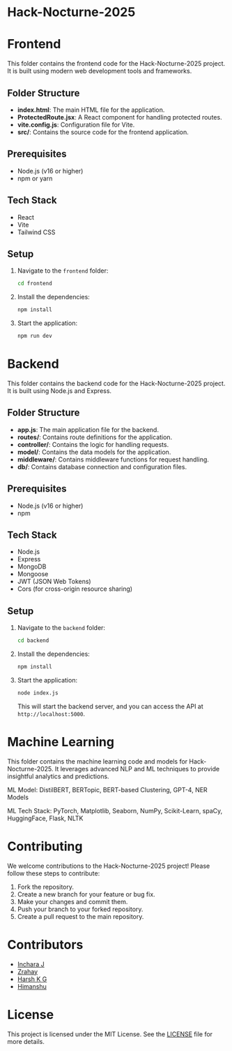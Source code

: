 # Hack-Nocturne-2025

# Frontend

This folder contains the frontend code for the Hack-Nocturne-2025 project. It is built using modern web development tools and frameworks.

## Folder Structure

- **index.html**: The main HTML file for the application.
- **ProtectedRoute.jsx**: A React component for handling protected routes.
- **vite.config.js**: Configuration file for Vite.
- **src/**: Contains the source code for the frontend application.

## Prerequisites

- Node.js (v16 or higher)
- npm or yarn

## Tech Stack

- React
- Vite
- Tailwind CSS


## Setup

1. Navigate to the `frontend` folder:

   ```sh
   cd frontend
   ```

2. Install the dependencies:

   ```sh
   npm install
   ```

3. Start the application:
   ```sh
   npm run dev
   ```

# Backend

This folder contains the backend code for the Hack-Nocturne-2025 project. It is built using Node.js and Express.

## Folder Structure

- **app.js**: The main application file for the backend.
- **routes/**: Contains route definitions for the application.
- **controller/**: Contains the logic for handling requests.
- **model/**: Contains the data models for the application.
- **middleware/**: Contains middleware functions for request handling.
- **db/**: Contains database connection and configuration files.

## Prerequisites

- Node.js (v16 or higher)
- npm

## Tech Stack
 - Node.js
 - Express
 - MongoDB
 - Mongoose
 - JWT (JSON Web Tokens)
 - Cors (for cross-origin resource sharing)

## Setup

1. Navigate to the `backend` folder:

   ```sh
   cd backend
   ```

2. Install the dependencies:

   ```sh
   npm install
   ```

3. Start the application:
   ```sh
   node index.js
   ```
   This will start the backend server, and you can access the API at `http://localhost:5000`.




# Machine Learning
This folder contains the machine learning code and models for Hack-Nocturne-2025. It leverages advanced NLP and ML techniques to provide insightful analytics and predictions.

ML Model:
DistilBERT, BERTopic, BERT-based Clustering, GPT-4, NER Models

ML Tech Stack:
PyTorch, Matplotlib, Seaborn, NumPy, Scikit-Learn, spaCy, HuggingFace, Flask, NLTK

# Contributing

We welcome contributions to the Hack-Nocturne-2025 project! Please follow these steps to contribute:

1. Fork the repository.
2. Create a new branch for your feature or bug fix.
3. Make your changes and commit them.
4. Push your branch to your forked repository.
5. Create a pull request to the main repository.

# Contributors  

- [Inchara J](https://github.com/Incharajayaram)  
- [Zrahay](https://github.com/zrahay)  
- [Harsh K G](https://github.com/harshkg23)  
- [Himanshu](https://github.com/himanshu3141)  

# License

This project is licensed under the MIT License. See the [LICENSE](LICENSE) file for more details.

